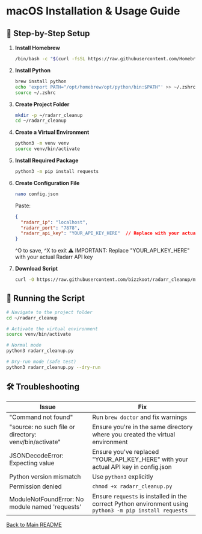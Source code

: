 # macOS Installation & Usage Guide

## 🍎 Step-by-Step Setup

1. **Install Homebrew**  
   ```bash
   /bin/bash -c "$(curl -fsSL https://raw.githubusercontent.com/Homebrew/install/HEAD/install.sh)"
   ```

2. **Install Python**  
   ```bash
   brew install python
   echo 'export PATH="/opt/homebrew/opt/python/bin:$PATH"' >> ~/.zshrc
   source ~/.zshrc
   ```

3. **Create Project Folder**
   ```bash
   mkdir -p ~/radarr_cleanup
   cd ~/radarr_cleanup
   ```

4. **Create a Virtual Environment**
   ```bash
   python3 -m venv venv
   source venv/bin/activate
   ```

5. **Install Required Package**
   ```bash
   python3 -m pip install requests
   ```

6. **Create Configuration File**
   ```bash
   nano config.json
   ```
   Paste:
   ```json
   {
     "radarr_ip": "localhost",
     "radarr_port": "7878",
     "radarr_api_key": "YOUR_API_KEY_HERE"  // Replace with your actual API key
   }
   ```
   ^O to save, ^X to exit
   ⚠️ IMPORTANT: Replace "YOUR_API_KEY_HERE" with your actual Radarr API key

7. **Download Script**
   ```bash
   curl -O https://raw.githubusercontent.com/bizzkoot/radarr_cleanup/main/radarr_cleanup.py
   ```

## 🏃 Running the Script
```bash
# Navigate to the project folder
cd ~/radarr_cleanup

# Activate the virtual environment
source venv/bin/activate

# Normal mode
python3 radarr_cleanup.py

# Dry-run mode (safe test)
python3 radarr_cleanup.py --dry-run
```

## 🛠️ Troubleshooting
| Issue | Fix |
|-------|-----|
| "Command not found" | Run `brew doctor` and fix warnings |
| "source: no such file or directory: venv/bin/activate" | Ensure you're in the same directory where you created the virtual environment |
| JSONDecodeError: Expecting value | Ensure you've replaced "YOUR_API_KEY_HERE" with your actual API key in config.json |
| Python version mismatch | Use `python3` explicitly |
| Permission denied | `chmod +x radarr_cleanup.py` |
| ModuleNotFoundError: No module named 'requests' | Ensure `requests` is installed in the correct Python environment using `python3 -m pip install requests` |

[Back to Main README](../README.md)
